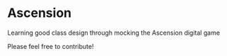 # Ascension
Learning good class design through mocking the Ascension digital game

Please feel free to contribute!
